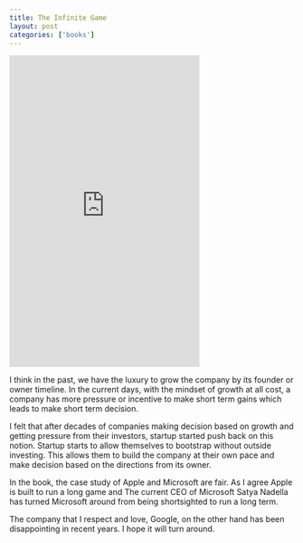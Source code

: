 ```yaml
---
title: The Infinite Game
layout: post
categories: ['books']
---
```

<iframe type="text/html" sandbox="allow-scripts allow-same-origin allow-popups" width="336" height="550" frameborder="0" allowfullscreen style="max-width:100%" src="https://read.amazon.com/kp/card?asin=B079DWSYYB&preview=inline&linkCode=kpe&ref_=cm_sw_r_kb_dp_KK74K23WANFW7H6VVNRP" ></iframe>

I think in the past, we have the luxury to grow the company by its founder or owner timeline. In the current days, with the mindset of growth at all cost, a company has more pressure or incentive to make short term gains which leads to make short term decision. 

I felt that after decades of companies making decision based on growth and getting pressure from their investors, startup started push back on this notion. Startup starts to allow themselves to bootstrap without outside investing. This allows them to build the company at their own pace and make decision based on the directions from its owner.

In the book, the case study of Apple and Microsoft are fair. As I agree Apple is built to run a long game and The current CEO of Microsoft Satya Nadella has turned Microsoft around from being shortsighted to run a long term. 

The company that I respect and love, Google, on the other hand has been disappointing in recent years. I hope it will turn around. 